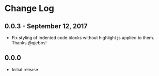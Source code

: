 # Change Log

## 0.0.3 - September 12, 2017
- Fix styling of indented code blocks without highlight js applied to them. Thanks @qjebbs!

## 0.0.0
- Initial release
